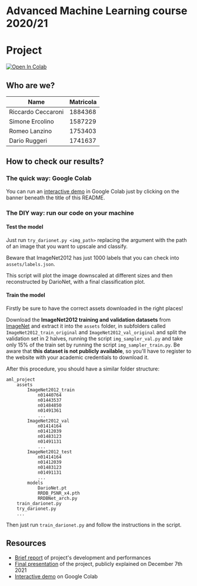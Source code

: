 # Advanced Machine Learning course 2020/21
# Project

[![Open In Colab](https://colab.research.google.com/assets/colab-badge.svg)](https://colab.research.google.com/drive/1SjIv-DGM3X2QDy1SY_hVz-hn75dqsYB_?usp=sharing)

## Who are we?
| Name | Matricola |
| --- | --- |
| Riccardo Ceccaroni | 1884368 |
| Simone Ercolino | 1587229 |
| Romeo Lanzino | 1753403 |
| Dario Ruggeri | 1741637 |

## How to check our results?
### The quick way: Google Colab
You can run an [interactive demo](https://colab.research.google.com/drive/1SjIv-DGM3X2QDy1SY_hVz-hn75dqsYB_?usp=sharing) in Google Colab just by clicking on the banner beneath the title of this README.

### The DIY way: run our code on your machine

#### Test the model
Just run `try_darionet.py <img_path>` replacing the argument with the path of an image that you want to upscale and classify.

Beware that ImageNet2012 has just 1000 labels that you can check into `assets/labels.json`.

This script will plot the image downscaled at different sizes and then reconstructed by DarioNet, with a final classification plot.

#### Train the model

Firstly be sure to have the correct assets downloaded in the right places! 

Download the **ImageNet2012 training and validation datasets** from [ImageNet](www.image-net.org) and extract it into the `assets` folder, in subfolders called `ImageNet2012_train_original` and `ImageNet2012_val_original` and split the validation set in 2 halves, running the script `img_sampler_val.py` and take only 15% of the train set by running the script `img_sampler_train.py`.
Be aware that **this dataset is not publicly available**, so you'll have to register to the website with your academic credentials to download it.

After this procedure, you should have a similar folder structure:

```
aml_project
    assets
        ImageNet2012_train
            n01440764
            n01443537
            n01484850
            n01491361
            ...
        ImageNet2012_val
            n01414164
            n01412039
            n01483123
            n01491131
            ...
        ImageNet2012_test
            n01414164
            n01412039
            n01483123
            n01491131
            ...
        models
            DarioNet.pt
            RRDB_PSNR_x4.pth
            RRDBNet_arch.py
    train_darionet.py
    try_darionet.py
    ...
```

Then just run `train_darionet.py` and follow the instructions in the script.


## Resources
- [Brief report](https://github.com/rom42pla/aml_project/blob/main/report.pdf) of project's development and performances
- [Final presentation](https://github.com/rom42pla/aml_project/blob/main/presentation.pdf) of the project, publicly explained on December 7th 2021
- [Interactive demo](https://colab.research.google.com/drive/1SjIv-DGM3X2QDy1SY_hVz-hn75dqsYB_?usp=sharing) on Google Colab
